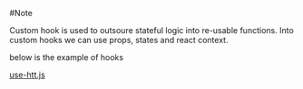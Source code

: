 #Note

Custom hook is used to outsoure stateful logic into re-usable functions. Into custom hooks we can use props, states and react context.


below is the example of hooks

[use-htt.js](src/hooks/use-http.js)
